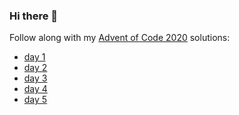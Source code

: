 ### Hi there 👋

Follow along with my [Advent of Code 2020](https://adventofcode.com) solutions:

- [day 1](https://gist.github.com/Mellen/0f35c287a8eae480a3357cd37e11976e)
- [day 2](https://gist.github.com/Mellen/857a8c4b123888dad40707ca5d7c7718) 
- [day 3](https://gist.github.com/Mellen/bc5388b96ed3b1dfef3af3c6b4d5138b) 
- [day 4](https://gist.github.com/Mellen/876c8061f83b8f0c1fd14b742dba4d4e)
- [day 5](https://gist.github.com/Mellen/3b2db2540bb6d4e4c1083461d0a22140)

<!--
**Mellen/Mellen** is a ✨ _special_ ✨ repository because its `README.md` (this file) appears on your GitHub profile.

Here are some ideas to get you started:

- 🔭 I’m currently working on ...
- 🌱 I’m currently learning ...
- 👯 I’m looking to collaborate on ...
- 🤔 I’m looking for help with ...
- 💬 Ask me about ...
- 📫 How to reach me: ...
- 😄 Pronouns: ...
- ⚡ Fun fact: ...
-->
